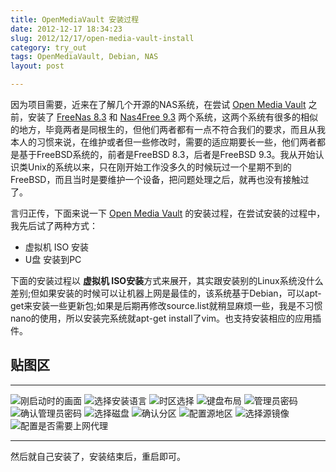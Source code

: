 ```yaml
---
title: OpenMediaVault 安装过程
date: 2012-12-17 18:34:23
slug: 2012/12/17/open-media-vault-install
category: try_out
tags: OpenMediaVault, Debian, NAS
layout: post

---
```


因为项目需要，近来在了解几个开源的NAS系统，在尝试 [Open Media Vault][1] 之前，安装了 [FreeNas 8.3][2] 和 [Nas4Free 9.3][3] 两个系统，这两个系统有很多的相似的地方，毕竟两者是同根生的，但他们两者都有一点不符合我们的要求，而且从我本人的习惯来说，在维护或者但一些修改时，需要的适应期要长一些，他们两者都是基于FreeBSD系统的，前者是FreeBSD 8.3，后者是FreeBSD 9.3。我从开始认识类Unix的系统以来，只在刚开始工作没多久的时候玩过一个星期不到的FreeBSD，而且当时是要维护一个设备，把问题处理之后，就再也没有接触过了。

言归正传，下面来说一下 [Open Media Vault][1] 的安装过程，在尝试安装的过程中，我先后试了两种方式：
* 虚拟机 ISO 安装
* U盘 安装到PC

下面的安装过程以 **虚拟机 ISO安装**方式来展开，其实跟安装别的Linux系统没什么差别;但如果安装的时候可以让机器上网是最佳的，该系统基于Debian，可以apt-get来安装一些更新包;如果是后期再修改source.list就稍显麻烦一些，我是不习惯nano的使用，所以安装完系统就apt-get install了vim。也支持安装相应的应用插件。


## 贴图区

----------------

![刚启动时的画面](../image/openmedia-install/1.png)
![选择安装语言](../image/openmedia-install/2.png)
![时区选择](../image/openmedia-install/3.png)
![键盘布局](../image/openmedia-install/4.png)
![管理员密码](../image/openmedia-install/5.png)
![确认管理员密码](../image/openmedia-install/6.png)
![选择磁盘](../image/openmedia-install/7.png)
![确认分区](../image/openmedia-install/8.png)
![配置源地区](../image/openmedia-install/9.png)
![选择源镜像](../image/openmedia-install/10.png)
![配置是否需要上网代理](../image/openmedia-install/11.png)

------------------

然后就自己安装了，安装结束后，重启即可。


[1]: www.openmediavault.org
[2]: www.freenas.com
[3]: www.nas4free.org
